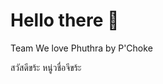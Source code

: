 # Hello there 👋
Team We love Phuthra by P'Choke

สวัสดีขร้ะ หนู่วชื่อจีขร้ะ
<!--
**geeeeeee338/geeeeeee338** is a ✨ _special_ ✨ repository because its `README.md` (this file) appears on your GitHub profile.

Here are some ideas to get you started:

- 🔭 I’m currently working on ...
- 🌱 I’m currently learning ...
- 👯 I’m looking to collaborate on ...
- 🤔 I’m looking for help with ...
- 💬 Ask me about ...
- 📫 How to reach me: ...
- 😄 Pronouns: ...
- ⚡ Fun fact: ...
-->
